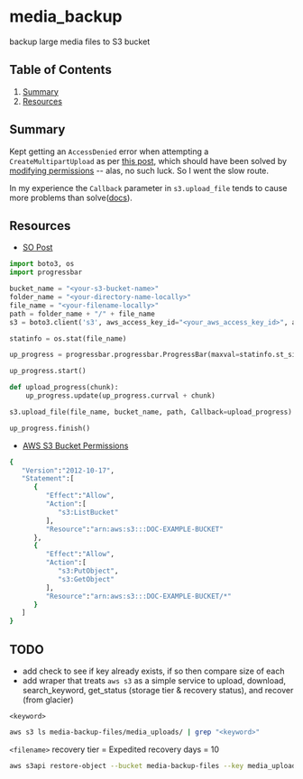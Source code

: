 # media_backup
backup large media files to S3 bucket

## Table of Contents
1. [Summary](README.md#summary)
2. [Resources](README.md#resources)

## Summary

Kept getting an `AccessDenied` error when attempting a `CreateMultipartUpload` as per [this post](https://stackoverflow.com/a/50118024/14343465), which should have been solved by [modifying permissions](https://stackoverflow.com/questions/52541933/accessdenied-when-calling-the-createmultipartupload-operation-in-django-using-dj) -- alas, no such luck. So I went the slow route.

In my experience the `Callback` parameter in `s3.upload_file` tends to cause more problems than solve([docs](https://boto3.amazonaws.com/v1/documentation/api/latest/guide/s3-uploading-files.html#the-callback-parameter)).

## Resources

- [SO Post](https://stackoverflow.com/a/53826161/14343465)

```python
import boto3, os
import progressbar

bucket_name = "<your-s3-bucket-name>"
folder_name = "<your-directory-name-locally>"
file_name = "<your-filename-locally>"
path = folder_name + "/" + file_name
s3 = boto3.client('s3', aws_access_key_id="<your_aws_access_key_id>", aws_secret_access_key="<your_aws_secret_access_key>")

statinfo = os.stat(file_name)

up_progress = progressbar.progressbar.ProgressBar(maxval=statinfo.st_size)

up_progress.start()

def upload_progress(chunk):
    up_progress.update(up_progress.currval + chunk)

s3.upload_file(file_name, bucket_name, path, Callback=upload_progress)

up_progress.finish()
```

- [AWS S3 Bucket Permissions](https://aws.amazon.com/premiumsupport/knowledge-center/s3-console-access-certain-bucket/)

```bash
{
   "Version":"2012-10-17",
   "Statement":[
      {
         "Effect":"Allow",
         "Action":[
            "s3:ListBucket"
         ],
         "Resource":"arn:aws:s3:::DOC-EXAMPLE-BUCKET"
      },
      {
         "Effect":"Allow",
         "Action":[
            "s3:PutObject",
            "s3:GetObject"
         ],
         "Resource":"arn:aws:s3:::DOC-EXAMPLE-BUCKET/*"
      }
   ]
}
```

## TODO
- add check to see if key already exists, if so then compare size of each
- add wraper that treats `aws s3` as a simple service to upload, download, search_keyword, get_status (storage tier & recovery status), and recover (from glacier)

`<keyword>`
```bash
aws s3 ls media-backup-files/media_uploads/ | grep "<keyword>"
```

`<filename>`
recovery tier = Expedited
recovery days = 10
```bash
aws s3api restore-object --bucket media-backup-files --key media_uploads/<filename>.zip --restore-request '{"Days":10,"GlacierJobParameters":{"Tier":"Expedited"}}'
```
